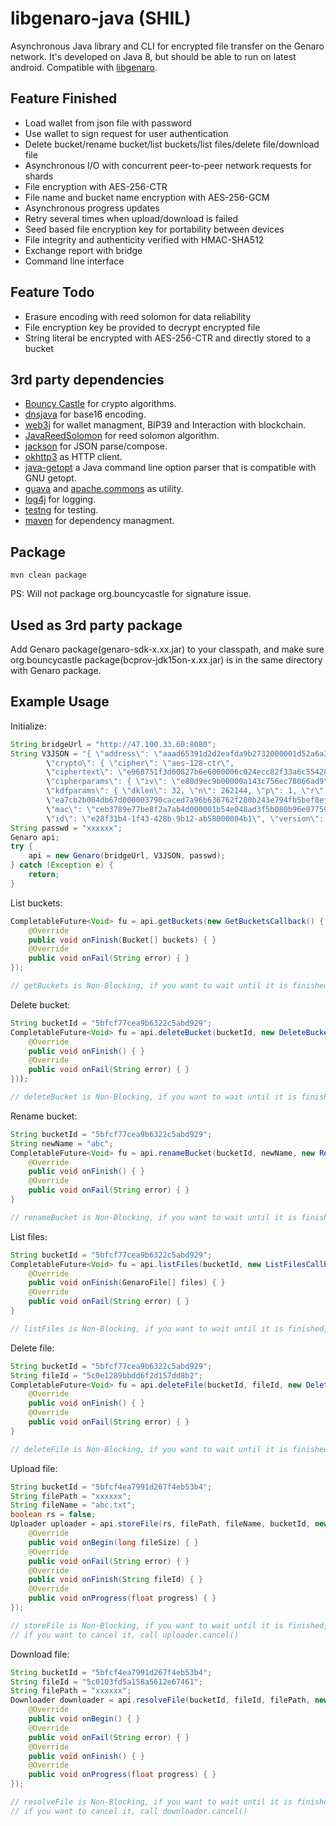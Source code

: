# libgenaro-java (SHIL)

Asynchronous Java library and CLI for encrypted file transfer on the Genaro network. It's developed on Java 8, but should be able to run on latest android. Compatible with [libgenaro](https://github.com/GenaroNetwork/libgenaro).

## Feature Finished

- Load wallet from json file with password
- Use wallet to sign request for user authentication
- Delete bucket/rename bucket/list buckets/list files/delete file/download file
- Asynchronous I/O with concurrent peer-to-peer network requests for shards
- File encryption with AES-256-CTR
- File name and bucket name encryption with AES-256-GCM
- Asynchronous progress updates
- Retry several times when upload/download is failed
- Seed based file encryption key for portability between devices
- File integrity and authenticity verified with HMAC-SHA512
- Exchange report with bridge
- Command line interface

## Feature Todo

- Erasure encoding with reed solomon for data reliability
- File encryption key be provided to decrypt encrypted file
- String literal be encrypted with AES-256-CTR and directly stored to a bucket

## 3rd party dependencies

- [Bouncy Castle](https://www.bouncycastle.org/java.html) for crypto algorithms.
- [dnsjava](http://www.xbill.org/dnsjava/) for base16 encoding.
- [web3j](https://github.com/web3j/web3j) for wallet managment, BIP39 and Interaction with blockchain.
- [JavaReedSolomon](https://github.com/Backblaze/JavaReedSolomon) for reed solomon algorithm.
- [jackson](https://github.com/FasterXML/jackson) for JSON parse/compose.
- [okhttp3](https://github.com/square/okhttp) as HTTP client.
- [java-getopt](https://www.urbanophile.com/arenn/hacking/download.html) a Java command line option parser that is compatible with GNU getopt.
- [guava](https://github.com/google/guava) and [apache.commons](https://commons.apache.org/) as utility.
- [log4j](https://logging.apache.org/log4j) for logging.
- [testng](https://testng.org/doc/index.html) for testing.
- [maven](https://maven.apache.org/) for dependency managment.

## Package

```shell
mvn clean package
```

PS: Will not package org.bouncycastle for signature issue.

## Used as 3rd party package

Add Genaro package(genaro-sdk-x.xx.jar) to your classpath, and make sure org.bouncycastle package(bcprov-jdk15on-x.xx.jar) is in the same directory with Genaro package.

## Example Usage

Initialize:

```java
String bridgeUrl = "http://47.100.33.60:8080";
String V3JSON = "{ \"address\": \"aaad65391d2d2eafda9b2732000001d52a6a3dc8\",
        \"crypto\": { \"cipher\": \"aes-128-ctr\",
        \"ciphertext\": \"e968751f3d60827b6e6000006c024ecc82f33a6c55428be33249c83edba444ca\",
        \"cipherparams\": { \"iv\": \"e80d9ec9b00000a143c756ec78066ad9\" }, \"kdf\": \"scrypt\",
        \"kdfparams\": { \"dklen\": 32, \"n\": 262144, \"p\": 1, \"r\": 8, \"salt\":
        \"ea7cb2b004db67d000003790caced7a96b636762f280b243e794fb5bef8ef74b\" },
        \"mac\": \"ceb3789e77be8f2a7ab4d000001b54e048ad3f5b080b96e07759de7442e050d2\" },
        \"id\": \"e28f31b4-1f43-428b-9b12-ab58000004b1\", \"version\": 3 }";
String passwd = "xxxxxx";
Genaro api;
try {
    api = new Genaro(bridgeUrl, V3JSON, passwd);
} catch (Exception e) {
    return;
}
```

List buckets:

```java
CompletableFuture<Void> fu = api.getBuckets(new GetBucketsCallback() {
    @Override
    public void onFinish(Bucket[] buckets) { }
    @Override
    public void onFail(String error) { }
});

// getBuckets is Non-Blocking, if you want to wait until it is finished, call fu.join()
```

Delete bucket:

```java
String bucketId = "5bfcf77cea9b6322c5abd929";
CompletableFuture<Void> fu = api.deleteBucket(bucketId, new DeleteBucketCallback() {
    @Override
    public void onFinish() { }
    @Override
    public void onFail(String error) { }
}));

// deleteBucket is Non-Blocking, if you want to wait until it is finished, call fu.join()
```

Rename bucket:

```java
String bucketId = "5bfcf77cea9b6322c5abd929";
String newName = "abc";
CompletableFuture<Void> fu = api.renameBucket(bucketId, newName, new RenameBucketCallback() {
    @Override
    public void onFinish() { }
    @Override
    public void onFail(String error) { }
}

// renameBucket is Non-Blocking, if you want to wait until it is finished, call fu.join()
```

List files:

```java
String bucketId = "5bfcf77cea9b6322c5abd929";
CompletableFuture<Void> fu = api.listFiles(bucketId, new ListFilesCallback() {
    @Override
    public void onFinish(GenaroFile[] files) { }
    @Override
    public void onFail(String error) { }
}

// listFiles is Non-Blocking, if you want to wait until it is finished, call fu.join()
```

Delete file:

```java
String bucketId = "5bfcf77cea9b6322c5abd929";
String fileId = "5c0e1289bbdd6f2d157dd8b2";
CompletableFuture<Void> fu = api.deleteFile(bucketId, fileId, new DeleteFileCallback() {
    @Override
    public void onFinish() { }
    @Override
    public void onFail(String error) { }
}

// deleteFile is Non-Blocking, if you want to wait until it is finished, call fu.join()
```

Upload file:

```java
String bucketId = "5bfcf4ea7991d267f4eb53b4";
String filePath = "xxxxxx";
String fileName = "abc.txt";
boolean rs = false;
Uploader uploader = api.storeFile(rs, filePath, fileName, bucketId, new StoreFileCallback() {
    @Override
    public void onBegin(long fileSize) { }
    @Override
    public void onFail(String error) { }
    @Override
    public void onFinish(String fileId) { }
    @Override
    public void onProgress(float progress) { }
});

// storeFile is Non-Blocking, if you want to wait until it is finished, call uploader.join()
// if you want to cancel it, call uploader.cancel()
```

Download file:

```java
String bucketId = "5bfcf4ea7991d267f4eb53b4";
String fileId = "5c0103fd5a158a5612e67461";
String filePath = "xxxxxx";
Downloader downloader = api.resolveFile(bucketId, fileId, filePath, new ResolveFileCallback() {
    @Override
    public void onBegin() { }
    @Override
    public void onFail(String error) { }
    @Override
    public void onFinish() { }
    @Override
    public void onProgress(float progress) { }
});

// resolveFile is Non-Blocking, if you want to wait until it is finished, call downloader.join()
// if you want to cancel it, call downloader.cancel()
```
